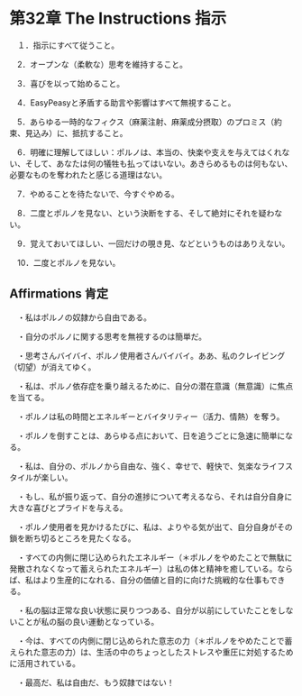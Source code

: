 # 第32章 The Instructions 指示

　１．指示にすべて従うこと。

　2．オープンな（柔軟な）思考を維持すること。

　3．喜びを以って始めること。

　4．EasyPeasyと矛盾する助言や影響はすべて無視すること。

　5．あらゆる一時的なフィクス（麻薬注射、麻薬成分摂取）のプロミス（約束、見込み）に、抵抗すること。

　6．明確に理解してほしい：ポルノは、本当の、快楽や支えを与えてはくれない、そして、あなたは何の犠牲も払ってはいない。あきらめるものは何もない、必要なものを奪われたと感じる道理はない。

　7．やめることを待たないで、今すぐやめる。

　8．二度とポルノを見ない、という決断をする、そして絶対にそれを疑わない。

　9．覚えておいてほしい、一回だけの覗き見、などというものはありえない。

　10．二度とポルノを見ない。

## Affirmations 肯定

　・私はポルノの奴隷から自由である。

　・自分のポルノに関する思考を無視するのは簡単だ。

　・思考さんバイバイ、ポルノ使用者さんバイバイ。ああ、私のクレイビング（切望）が消えてゆく。

　・私は、ポルノ依存症を乗り越えるために、自分の潜在意識（無意識）に焦点を当てる。

　・ポルノは私の時間とエネルギーとバイタリティー（活力、情熱）を奪う。

　・ポルノを倒すことは、あらゆる点において、日を追うごとに急速に簡単になる。

　・私は、自分の、ポルノから自由な、強く、幸せで、軽快で、気楽なライフスタイルが楽しい。

　・もし、私が振り返って、自分の進捗について考えるなら、それは自分自身に大きな喜びとプライドを与える。

　・ポルノ使用者を見かけるたびに、私は、よりやる気が出て、自分自身がその鎖を断ち切るところを見たくなる。

　・すべての内側に閉じ込められたエネルギー（＊ポルノをやめたことで無駄に発散されなくなって蓄えられたエネルギー）は私の体と精神を癒している。ならば、私はより生産的になれる、自分の価値と目的に向けた挑戦的な仕事もできる。

　・私の脳は正常な良い状態に戻りつつある、自分が以前にしていたことをしないことが私の脳の良い運動となっている。

　・今は、すべての内側に閉じ込められた意志の力（＊ポルノをやめたことで蓄えられた意志の力）は、生活の中のちょっとしたストレスや重圧に対処するために活用されている。

　・最高だ、私は自由だ、もう奴隷ではない！